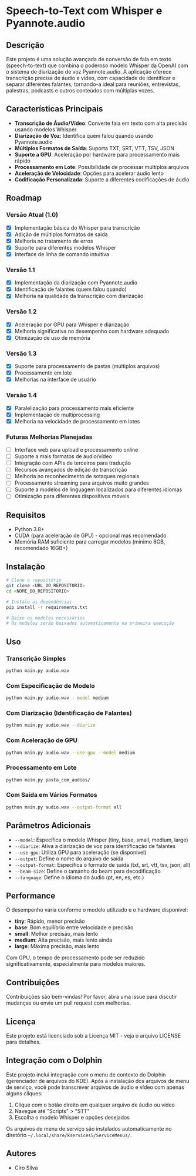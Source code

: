 # Speech-to-Text com Whisper e Pyannote.audio

## Descrição

Este projeto é uma solução avançada de conversão de fala em texto (speech-to-text) que combina o poderoso modelo Whisper da OpenAI com o sistema de diarização de voz Pyannote.audio. A aplicação oferece transcrição precisa de áudio e vídeo, com capacidade de identificar e separar diferentes falantes, tornando-a ideal para reuniões, entrevistas, palestras, podcasts e outros conteúdos com múltiplas vozes.

## Características Principais

- **Transcrição de Áudio/Vídeo**: Converte fala em texto com alta precisão usando modelos Whisper
- **Diarização de Voz**: Identifica quem falou quando usando Pyannote.audio
- **Múltiplos Formatos de Saída**: Suporta TXT, SRT, VTT, TSV, JSON
- **Suporte a GPU**: Aceleração por hardware para processamento mais rápido
- **Processamento em Lote**: Possibilidade de processar múltiplos arquivos
- **Aceleração de Velocidade**: Opções para acelerar áudio lento
- **Codificação Personalizada**: Suporte a diferentes codificações de áudio

## Roadmap

### Versão Atual (1.0)
- [x] Implementação básica do Whisper para transcrição
- [x] Adição de múltiplos formatos de saída
- [x] Melhoria no tratamento de erros
- [x] Suporte para diferentes modelos Whisper
- [x] Interface de linha de comando intuitiva

### Versão 1.1
- [x] Implementação da diarização com Pyannote.audio
- [x] Identificação de falantes (quem falou quando)
- [x] Melhoria na qualidade da transcrição com diarização

### Versão 1.2
- [x] Aceleração por GPU para Whisper e diarização
- [x] Melhoria significativa no desempenho com hardware adequado
- [x] Otimização de uso de memória

### Versão 1.3
- [x] Suporte para processamento de pastas (múltiplos arquivos)
- [x] Processamento em lote
- [x] Melhorias na interface de usuário

### Versão 1.4
- [x] Paralelização para processamento mais eficiente
- [x] Implementação de multiprocessing
- [x] Melhoria na velocidade de processamento em lotes

### Futuras Melhorias Planejadas
- [ ] Interface web para upload e processamento online
- [ ] Suporte a mais formatos de áudio/vídeo
- [ ] Integração com APIs de terceiros para tradução
- [ ] Recursos avançados de edição de transcrição
- [ ] Melhoria no reconhecimento de sotaques regionais
- [ ] Processamento streaming para arquivos muito grandes
- [ ] Suporte a modelos de linguagem localizados para diferentes idiomas
- [ ] Otimização para diferentes dispositivos móveis

## Requisitos

- Python 3.8+
- CUDA (para aceleração de GPU) - opcional mas recomendado
- Memória RAM suficiente para carregar modelos (mínimo 8GB, recomendado 16GB+)

## Instalação

```bash
# Clone o repositório
git clone <URL_DO_REPOSITORIO>
cd <NOME_DO_REPOSITORIO>

# Instale as dependências
pip install -r requirements.txt

# Baixe os modelos necessários
# Os modelos serão baixados automaticamente na primeira execução
```

## Uso

### Transcrição Simples
```bash
python main.py audio.wav
```

### Com Especificação de Modelo
```bash
python main.py audio.wav --model medium
```

### Com Diarização (Identificação de Falantes)
```bash
python main.py audio.wav --diarize
```

### Com Aceleração de GPU
```bash
python main.py audio.wav --use-gpu --model medium
```

### Processamento em Lote
```bash
python main.py pasta_com_audios/
```

### Com Saída em Vários Formatos
```bash
python main.py audio.wav --output-format all
```

## Parâmetros Adicionais

- `--model`: Especifica o modelo Whisper (tiny, base, small, medium, large)
- `--diarize`: Ativa a diarização de voz para identificação de falantes
- `--use-gpu`: Utiliza GPU para aceleração (se disponível)
- `--output`: Define o nome do arquivo de saída
- `--output-format`: Especifica o formato de saída (txt, srt, vtt, tsv, json, all)
- `--beam-size`: Define o tamanho do beam para decodificação
- `--language`: Define o idioma do áudio (pt, en, es, etc.)

## Performance

O desempenho varia conforme o modelo utilizado e o hardware disponível:

- **tiny**: Rápido, menor precisão
- **base**: Bom equilíbrio entre velocidade e precisão
- **small**: Melhor precisão, mais lento
- **medium**: Alta precisão, mais lento ainda
- **large**: Máxima precisão, mais lento

Com GPU, o tempo de processamento pode ser reduzido significativamente, especialmente para modelos maiores.

## Contribuições

Contribuições são bem-vindas! Por favor, abra uma issue para discutir mudanças ou envie um pull request com melhorias.

## Licença

Este projeto está licenciado sob a Licença MIT - veja o arquivo LICENSE para detalhes.

## Integração com o Dolphin

Este projeto inclui integração com o menu de contexto do Dolphin (gerenciador de arquivos do KDE). Após a instalação dos arquivos de menu de serviço, você pode transcrever arquivos de áudio e vídeo com apenas alguns cliques:

1. Clique com o botão direito em qualquer arquivo de áudio ou vídeo
2. Navegue até "Scripts" > "STT"
3. Escolha o modelo Whisper e opções desejados

Os arquivos de menu de serviço são instalados automaticamente no diretório `~/.local/share/kservices5/ServiceMenus/`.

## Autores

- Ciro Silva